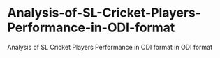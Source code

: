 # Analysis-of-SL-Cricket-Players-Performance-in-ODI-format
Analysis of SL Cricket Players Performance in ODI format in ODI format
